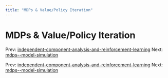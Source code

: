 ```yaml
---
title: "MDPs & Value/Policy Iteration"
---
```


# MDPs & Value/Policy Iteration

Prev: [independent-component-analysis-and-reinforcement-learning](independent-component-analysis-and-reinforcement-learning.md)
Next: [mdps--model-simulation](mdps--model-simulation.md)

Prev: [independent-component-analysis-and-reinforcement-learning](independent-component-analysis-and-reinforcement-learning.md)
Next: [mdps--model-simulation](mdps--model-simulation.md)
